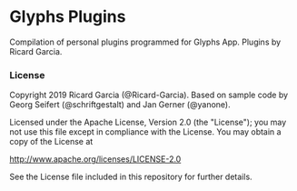 # Glyphs Plugins

Compilation of personal plugins programmed for Glyphs App.
Plugins by Ricard Garcia.

### License

Copyright 2019 Ricard Garcia (@Ricard-Garcia).
Based on sample code by Georg Seifert (@schriftgestalt) and Jan Gerner (@yanone).

Licensed under the Apache License, Version 2.0 (the "License");
you may not use this file except in compliance with the License.
You may obtain a copy of the License at

http://www.apache.org/licenses/LICENSE-2.0

See the License file included in this repository for further details.
